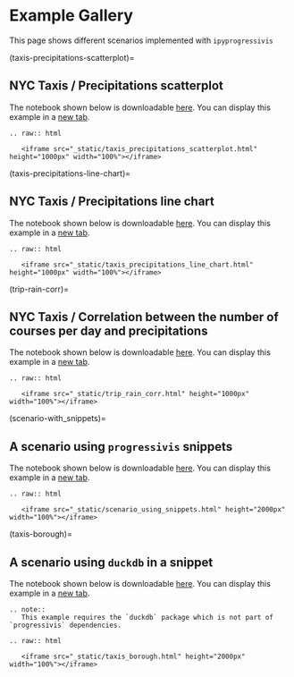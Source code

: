 # Example Gallery

This page shows different scenarios implemented with `ipyprogressivis`

(taxis-precipitations-scatterplot)=
## NYC Taxis / Precipitations  scatterplot

The notebook shown below is downloadable [here](https://github.com/progressivis/ipyprogressivis/blob/main/notebooks/taxis_precipitations_scatterplot.ipynb).
You can display this example in a <a href="_static/taxis_precipitations_scatterplot.html" target=_blank>new tab</a>.

```{eval-rst}
.. raw:: html

   <iframe src="_static/taxis_precipitations_scatterplot.html" height="1000px" width="100%"></iframe>

```

(taxis-precipitations-line-chart)=
## NYC Taxis / Precipitations  line chart

The notebook shown below is downloadable [here](https://github.com/progressivis/ipyprogressivis/blob/main/notebooks/taxis_precipitations_line_chart.ipynb).
You can display this example in a <a href="_static/taxis_precipitations_line_chart.html" target=_blank>new tab</a>.

```{eval-rst}
.. raw:: html

   <iframe src="_static/taxis_precipitations_line_chart.html" height="1000px" width="100%"></iframe>

```

(trip-rain-corr)=
## NYC Taxis / Correlation between the number of courses per day and precipitations

The notebook shown below is downloadable [here](https://github.com/progressivis/ipyprogressivis/blob/main/notebooks/trip_rain_corr.ipynb).
You can display this example in a <a href="_static/trip_rain_corr.html" target=_blank>new tab</a>.

```{eval-rst}
.. raw:: html

   <iframe src="_static/trip_rain_corr.html" height="1000px" width="100%"></iframe>

```

(scenario-with_snippets)=
## A scenario using `progressivis` snippets


The notebook shown below is downloadable [here](https://github.com/progressivis/ipyprogressivis/blob/main/notebooks/scenario_using_snippets.ipynb).
You can display this example in a <a href="_static/scenario_using_snippets.html" target=_blank>new tab</a>.

```{eval-rst}
.. raw:: html

   <iframe src="_static/scenario_using_snippets.html" height="2000px" width="100%"></iframe>

```

(taxis-borough)=
## A scenario using `duckdb` in a snippet


The notebook shown below is downloadable [here](https://github.com/progressivis/ipyprogressivis/blob/main/notebooks/taxis_borough.ipynb).
You can display this example in a <a href="_static/taxis_borough.html" target=_blank>new tab</a>.

```{eval-rst}
.. note::
   This example requires the `duckdb` package which is not part of `progressivis` dependencies.
```

```{eval-rst}
.. raw:: html

   <iframe src="_static/taxis_borough.html" height="2000px" width="100%"></iframe>

```

